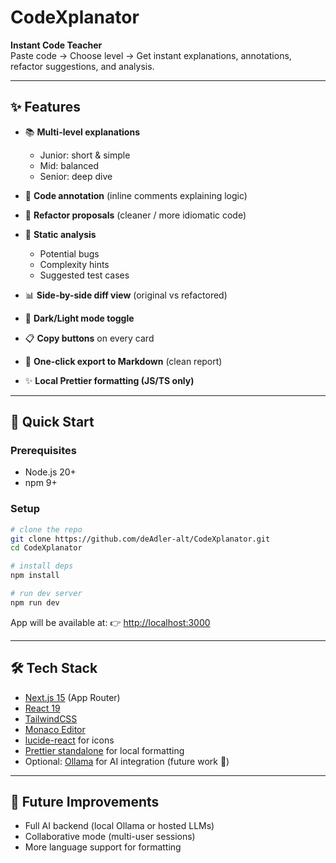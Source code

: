 # CodeXplanator

**Instant Code Teacher**  
Paste code → Choose level → Get instant explanations, annotations, refactor suggestions, and analysis.  
  
---

## ✨ Features

- 📚 **Multi-level explanations**  
  - Junior: short & simple  
  - Mid: balanced  
  - Senior: deep dive  

- 📝 **Code annotation** (inline comments explaining logic)

- 🔧 **Refactor proposals** (cleaner / more idiomatic code)

- 🧪 **Static analysis**  
  - Potential bugs  
  - Complexity hints  
  - Suggested test cases  

- 📊 **Side-by-side diff view** (original vs refactored)

- 🎨 **Dark/Light mode toggle**

- 📋 **Copy buttons** on every card

- 📄 **One-click export to Markdown** (clean report)

- ✨ **Local Prettier formatting (JS/TS only)**

---

## 🚀 Quick Start

### Prerequisites
- Node.js 20+  
- npm 9+  

### Setup

```bash
# clone the repo
git clone https://github.com/deAdler-alt/CodeXplanator.git
cd CodeXplanator

# install deps
npm install

# run dev server
npm run dev
````

App will be available at:
👉 [http://localhost:3000](http://localhost:3000)

---

## 🛠️ Tech Stack

* [Next.js 15](https://nextjs.org/) (App Router)
* [React 19](https://react.dev/)
* [TailwindCSS](https://tailwindcss.com/)
* [Monaco Editor](https://microsoft.github.io/monaco-editor/)
* [lucide-react](https://lucide.dev/) for icons
* [Prettier standalone](https://prettier.io/) for local formatting
* Optional: [Ollama](https://ollama.com/) for AI integration (future work 🚧)

---

## 🔮 Future Improvements

* Full AI backend (local Ollama or hosted LLMs)
* Collaborative mode (multi-user sessions)
* More language support for formatting
